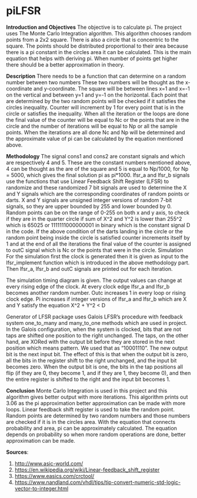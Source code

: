 # piLFSR
**Introduction and Objectives**
The objective is to calculate pi. The project uses The Monte Carlo Integration algorithm. This algorithm chooses random points from a 2x2 square. There is also a circle that is concentric to the square. The points should be distributed proportional to their area because there is a pi constant in the circles area it can be calculated. 
This is the main equation that helps with deriving pi. When number of points get higher there should be a better approximation in theory.

**Description**
There needs to be a function that can determine on a random number between two numbers These two numbers will be thought as the x-coordinate and y-coordinate. The square will be between lines x=1 and x=-1 on the vertical and between y=1 and y=-1 on the horizontal. Each point that are determined by the two random points will be checked if it satisfies the circles inequality.
Counter will increment by 1 for every point that is in the circle or satisfies the inequality. When all the iteration or the loops are done the final value of the counter will be equal to Nc or the points that are in the circle and the number of iterations will be equal to Np or all the sample points. When the iterations are all done Nc and Np will be determined and the approximate value of pi can be calculated by the equation mentioned above.

**Methodology**
The signal cons1 and cons2 are constant signals and which are respectively 4 and 5. These are the constant numbers mentioned above, 4 can be thought as the are of the square and 5 is equal to Np/1000, for Np = 5000, which gives the final solution pi as pi*1000.
lfsr_a and lfsr_b signals use the functions that use Linear Feedback Shift Register (LFSR) to randomize and these randomized 7 bit signals are used to determine the X and Y signals which are the corresponding coordinates of random points or darts. X and Y signals are unsigned integer versions of random 7-bit signals, so they are upper bounded by 255 and lower bounded by 0. Random points can be on the range of 0-255 on both x and y axis, to check if they are in the quarter circle if sum of X^2 and Y^2 is lower than 255^2 which is 65025 or 1111111000000001 in binary which is the constant signal D in the code.
If the above condition of the darts landing in the circle or the random point being inside the circle is satisfied counter increments itself by 1 and at the end of all the iterations the final value of the counter is assigned to outC signal which is Nc or the points that were in the circle.
Simulation
For the simulation first the clock is generated then it is given as input to the lfsr_implement function which is introduced in the above methodology part. Then lfsr_a, lfsr_b and outC signals are printed out for each iteration. 

The simulation timing diagram is given. The output values can change at every rising edge of the clock.
At every clock edge lfsr_a and lfsr_b becomes another random number. 
Outc increases 1 in every loop or rising clock edge.
Pi increases if integer versions of lfsr_a and lfsr_b which are X and Y satisfy the equation X^2 + Y^2 < D
 
Generator of LFSR package uses Galois LFSR’s procedure with feedback system one_to_many and many_to_one methods which are used in project. 
In the Galois configuration, when the system is clocked, bits that are not taps are shifted one position to the right unchanged. 
The taps, on the other hand, are XORed with the output bit before they are stored in the next position which means pattern. 
We used that as “10001110”. The new output bit is the next input bit. The effect of this is that when the output bit is zero, 
all the bits in the register shift to the right unchanged, and the input bit becomes zero. When the output bit is one, 
the bits in the tap positions all flip (if they are 0, they become 1, and if they are 1, they become 0), and 
then the entire register is shifted to the right and the input bit becomes 1.
	
**Conclusion**
Monte Carlo Integration is used in this project and this algorithm gives better output with more iterations. This algorithm prints out 3.06 as the pi approximation better approximation can be made with more loops. Linear feedback shift register is used to take the random point. Random points are determined by two random numbers and those numbers are checked if it is in the circles area. With the equation that connects probability and area, pi can be approximately calculated. The equation depends on probability so when more random operations are done, better approximation can be made. 

**Sources**:
1.	http://www.asic-world.com/
2.	https://en.wikipedia.org/wiki/Linear-feedback_shift_register
3.	https://www.easics.com/crctool/
4.	https://www.nandland.com/vhdl/tips/tip-convert-numeric-std-logic-vector-to-integer.html
